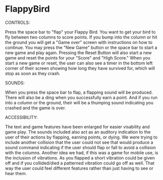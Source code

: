 # FlappyBird

CONTROLS:

Press the space bar to "flap" your Flappy Bird.  You want to get your bird to fly between two columns to score points.  If you bump into the column or hit the ground you will get a "Game over" screen with instructions on how to continue. You may press the "New Game" button or the space bar to start a new game and play again.  Pressing the Reset Button will also start a new game and reset the points for your "Score" and "High Score."  When you start a new game or reset, the user can also see a timer in the bottom left corner of their screen showing how long they have survived for, which will stop as soon as they crash.  

SOUNDS:

When you press the space bar to flap, a flapping sound will be produced. There will also be a ding when you successfully earn a point.  And if you run into a column or the ground, their will be a thumping sound indicating you crashed and the game is over.

ACCESSIBILITY:

The text and game features have been enlarged for easier visability and game play.  The sounds included also act as an auditory indication to the user of their actions by flapping, earning points, or dying.  We were trying to include another collision that the user could not see that would produce a sound command indicating if the user should flap or fall to avoid a collision with the columns.  Another idea we had, if this was a game for mobile use, is the inclusion of vibrations.  As you flapped a short vibration could be given off and if you collided/died a patterned vibration could go off as well.  That way the user could feel different features rather than just having to see or hear them.
